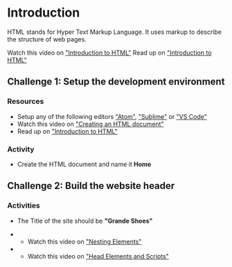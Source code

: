 # Introduction
HTML stands for Hyper Text Markup Language. It uses markup to describe the structure of web pages.

Watch this video on ["Introduction to HTML"](https://scrimba.com/p/pZaVfV/cQr3mfM)
Read up on ["Introduction to HTML"](https://www.w3schools.com/html/html_intro.asp)


## Challenge 1: Setup the development environment
### Resources
- Setup any of the following editors ["Atom"](https://atom.io/), ["Sublime"](https://www.sublimetext.com/3) or ["VS Code"](https://code.visualstudio.com/docs/setup/setup-overview)
- Watch this video on ["Creating an HTML document"](https://scrimba.com/p/pZaVfV/cPydyur)
- Read up on ["Introduction to HTML"](https://www.w3schools.com/html/html_intro.asp)

### Activity
- Create the HTML document and name it **Home**


## Challenge 2: Build the website header
### Activities
- The Title of the site should be **"Grande Shoes"**
- - Watch this video on ["Nesting Elements"](https://scrimba.com/p/pZaVfV/cQ4z8sM)

- - Watch this video on ["Head Elements and Scripts"](https://scrimba.com/p/pZaVfV/c3W7QS8)
